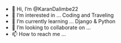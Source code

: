 - 👋 Hi, I’m @KaranDalimbe22
- 👀 I’m interested in ... Coding and Traveling
- 🌱 I’m currently learning ... Django & Python
- 💞️ I’m looking to collaborate on ...
- 📫 How to reach me ...

<!---
KaranDalimbe22/KaranDalimbe22 is a ✨ special ✨ repository because its `README.md` (this file) appears on your GitHub profile.
You can click the Preview link to take a look at your changes.
--->
